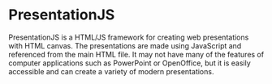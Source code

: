 # PresentationJS

PresentationJS is a HTML/JS framework for creating web presentations with HTML canvas.
The presentations are made using JavaScript and referenced from the main HTML file.
It may not have many of the features of computer applications such as PowerPoint or OpenOffice,
but it is easily accessible and can create a variety of modern presentations.